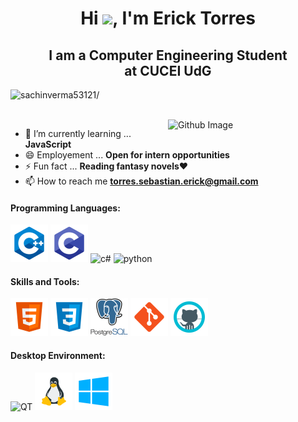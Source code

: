 <h1 align="center">Hi <img src="https://raw.githubusercontent.com/iampavangandhi/iampavangandhi/master/gifs/Hi.gif" width="30px">, I'm Erick Torres</h1>

<h2 align="center">I am a Computer Engineering Student <br> at CUCEI UdG</h2>
<p align="left"> <img src=https://komarev.com/ghpvc/?username=ErickTose alt=sachinverma53121/></p>
<!--
[![Github](https://img.shields.io/badge/-Github-000?style=flat&logo=Github&logoColor=white)](https://github.com/onimur)
[![Gmail](https://img.shields.io/badge/-Gmail-c14438?style=flat&logo=Gmail&logoColor=white)](mailto:torres.sebastian.erick@gmail.com)
[![Linkedin](https://img.shields.io/badge/-LinkedIn-blue?style=flat&logo=Linkedin&logoColor=white)](link)
-->
&nbsp;
<br>
<img width="50%" align="right" alt="Github Image" src="https://static.wikia.nocookie.net/animalrestaurant/images/f/fd/Programmer%27s_Dog.png/revision/latest/top-crop/width/360/height/450?cb=20200103104403" />


- 🌱 I’m currently learning ... **JavaScript**
- 😄 Employement ... **Open for intern opportunities**
- ⚡ Fun fact ... **Reading fantasy novels**❤
- 📫 How to reach me **torres.sebastian.erick@gmail.com**
<h4>Programming Languages: </h4>
<p align="left">
 <img style="margin: auto;" src="https://raw.githubusercontent.com/sachinverma53121/sachinverma53121/master/icons/cpp.png" alt=cplusplus width="60" height="60"/>
 <img style="margin: auto;" src="https://raw.githubusercontent.com/sachinverma53121/sachinverma53121/master/icons/c.png" alt=c width="60" height="60"/>
 <img style="margin: auto;" src="https://cdn.worldvectorlogo.com/logos/c--4.svg" alt=c# width="60" height="60"/>
 <img style="margin: auto;" src="https://cdn.worldvectorlogo.com/logos/python-5.svg" alt=python width="60" height="60"/>
</p>

<h4>Skills and Tools: </h4>
<p align="left">
	<img style="margin: auto;" src="https://raw.githubusercontent.com/sachinverma53121/sachinverma53121/master/icons/html5.png" alt=html5 width="60" height="60"/> 
	<img style="margin: auto;" src="https://raw.githubusercontent.com/sachinverma53121/sachinverma53121/master/icons/css3.png" alt=css3 width="60" height="60"/> 
	<img style="margin: auto;" src="https://raw.githubusercontent.com/sachinverma53121/sachinverma53121/master/icons/psql.png" alt=postgresql width="60" height="60"/> 
	<img style="margin: auto;" src="https://raw.githubusercontent.com/sachinverma53121/sachinverma53121/master/icons/git.png" alt=git width="60" height="60"/>
  <img style="margin: auto;" src="https://raw.githubusercontent.com/sachinverma53121/sachinverma53121/master/icons/github.png" alt=github width="60" height="60"/>
 
</p>

<h4>Desktop Environment: </h4>
<p align="left">
  <img style="margin: auto;" src="https://cdn.worldvectorlogo.com/logos/qt.svg" alt=QT width="60" height="60"/>
  <img style="margin: auto;" src="https://raw.githubusercontent.com/sachinverma53121/sachinverma53121/master/icons/linux.png" alt=linux width="60" height="60"/>
  <img style="margin: auto;" src="https://raw.githubusercontent.com/sachinverma53121/sachinverma53121/master/icons/win10.png" alt=windows10 width="60" height="60"/>
</p>
